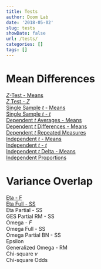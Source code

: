 ```yaml
---
title: Tests
author: Doom Lab
date: '2018-05-02'
slug: tests
showDate: false
url: /tests/
categories: []
tags: []
---
```


# Mean Differences  
  [*Z*-Test - Means](www.aggieerin.com/shiny-server/tests/ztestmeans.html)       
  [*Z* Test - *Z*](www.aggieerin.com/shiny-server/tests/ztestz.html)        
  [Single Sample *t* - Means](www.aggieerin.com/shiny-server/tests/singletmeans.html)     
  [Single Sample *t* - *t*](www.aggieerin.com/shiny-server/tests/singlett.html)       
  [Dependent *t* Averages - Means](www.aggieerin.com/shiny-server/tests/deptavgm.html)         
  [Dependent *t* Differences - Means](www.aggieerin.com/shiny-server/tests/deptdiffm.html)     
  [Dependent *t* Repeated Measures](www.aggieerin.com/shiny-server/tests/deptrm.html)        
  [Independent *t* - Means](www.aggieerin.com/shiny-server/tests/indtm.html)      
  [Independent *t* - *t*](www.aggieerin.com/shiny-server/tests/indtt.html)      
  [Independent *t* Delta - Means](www.aggieerin.com/shiny-server/tests/indtd.html)   
  [Independent Proportions](www.aggieerin.com/shiny-server/tests/independentproportions.html)   
  
# Variance Overlap  
  [Eta - F](www.aggieerin.com/shiny-server/tests/etaf.html)  
  [Eta Full - SS](www.aggieerin.com/shiny-server/tests/etafull.html)    
  Eta Partial - SS  
  GES Partial RM - SS  
  Omega - *F*  
  Omega Full - SS  
  Omega Partial BN - SS  
  Epsilon  
  Generalized Omega - RM  
  Chi-square *v*  
  Chi-square Odds  
  
<!--more-->